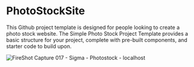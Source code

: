 # PhotoStockSite

This Github project template is designed for people looking to create a photo stock website. The Simple Photo Stock Project 
Template provides a basic structure for your project, complete with pre-built components, and starter code to build upon.

![FireShot Capture 017 - Sigma - Photostock - localhost](https://github.com/Stee1yDan/PhotoStockSite/assets/125751951/c1ab6420-6e13-449a-b4c7-9338c2582163)
